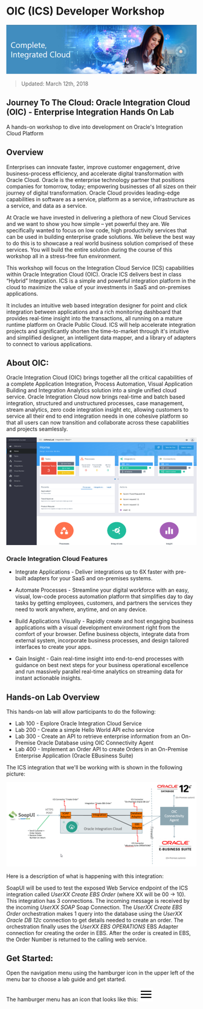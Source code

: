 # OIC (ICS) Developer Workshop

![](images/j2c-logo.png)

> Updated: March 12th, 2018

## Journey To The Cloud: Oracle Integration Cloud (OIC) - Enterprise Integration Hands On Lab
A hands-on workshop to dive into development on Oracle's Integration Cloud Platform

## Overview
Enterprises can innovate faster, improve customer engagement, drive business-process efficiency, and accelerate digital transformation with Oracle Cloud. Oracle is the enterprise technology partner that positions companies for tomorrow, today; empowering businesses of all sizes on their journey of digital transformation. Oracle Cloud provides leading-edge capabilities in software as a service, platform as a service, infrastructure as a service, and data as a service.

At Oracle we have invested in delivering a plethora of new Cloud Services and we want to show you how simple – yet powerful they are. We specifically wanted to focus on low code, high productivity services that can be used in building enterprise grade solutions. We believe the best way to do this is to showcase a real world business solution comprised of these services. You will build the entire solution during the course of this workshop all in a stress-free fun environment. 

This workshop will focus on the Integration Cloud Service (ICS) capabilities within Oracle Integration Cloud (OIC).  Oracle ICS delivers best in class “Hybrid” Integration. ICS is a simple and powerful integration platform in the cloud to maximize the value of your investments in SaaS and on-premises applications. 

It includes an intuitive web based integration designer for point and click integration between applications and a rich monitoring dashboard that provides real-time insight into the transactions, all running on a mature runtime platform on Oracle Public Cloud. ICS will help accelerate integration projects and significantly shorten the time-to-market through it's intuitive and simplified designer, an intelligent data mapper, and a library of adapters to connect to various applications.

## About OIC:

Oracle Integration Cloud (OIC) brings together all the critical capabilities of a complete Application Integration, Process Automation, Visual Application Building and Integration Analytics solution into a single unified cloud service. Oracle Integration Cloud now brings real-time and batch based integration, structured and unstructured processes, case management, stream analytics, zero code integration insight etc, allowing customers to service all their end to end integration needs in one cohesive platform so that all users can now transition and collaborate across these capabilities and projects seamlessly.

![](images/oic.png)

### Oracle Integration Cloud Features

- Integrate Applications - Deliver integrations up to 6X faster with pre-built adapters for your SaaS and on-premises systems.

- Automate Processes - Streamline your digital workforce with an easy, visual, low-code process automation platform that simplifies day to day tasks by getting employees, customers, and partners the services they need to work anywhere, anytime, and on any device.

- Build Applications Visually - Rapidly create and host engaging business applications with a visual development environment right from the comfort of your browser. Define business objects, integrate data from external system, incorporate business processes, and design tailored interfaces to create your apps.

- Gain Insight - Gain real-time insight into end-to-end processes with guidance on best next steps for your business operational excellence and run massively parallel real-time analytics on streaming data for instant actionable insights. 

## Hands-on Lab Overview
This hands-on lab will allow participants to do the following:
- Lab 100 - Explore Oracle Integration Cloud Service
- Lab 200 - Create a simple Hello World API echo service
- Lab 300 - Create an API to retrieve enterprise information from an On-Premise Oracle Database using OIC Connectivity Agent
- Lab 400 - Implement an Order API to create Orders in an On-Premise Enterprise Application (Oracle EBusiness Suite)

The ICS integration that we'll be working with is shown in the following picture:

![](images/overview-image.png)

Here is a description of what is happening with this integration:

SoapUI will be used to test the exposed Web Service endpoint of the ICS integration called *UserXX Create EBS Order* (where XX will be 00 -> 10).  This integration has 3 connections.  The incoming message is received by the incoming *UserXX SOAP* Soap Connection.  The *UserXX Create EBS Order* orchestration makes 1 query into the database using the *UserXX Oracle DB 12c* connection to get details needed to create an order.  The orchestration finally uses the *UserXX EBS OPERATIONS* EBS Adapter connection for creating the order in EBS.  After the order is created in EBS, the Order Number is returned to the calling web service.

## Get Started: 
Open the navigation menu using the hamburger icon in the upper left of the menu bar to choose a lab guide and get started.

The hamburger menu has an icon that looks like this: <img src="images/menu.svg">
